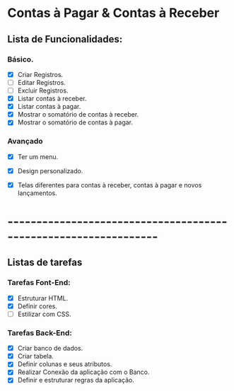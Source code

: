 # Contas à Pagar & Contas à Receber

## Lista de Funcionalidades:

### Básico.
- [X] Criar Registros.
- [ ] Editar Registros.
- [ ] Excluir Registros.
- [X] Listar contas à receber.
- [X] Listar contas à pagar.
- [X] Mostrar o somatório de contas à receber.
- [X] Mostrar o somatório de contas à pagar.

### Avançado
- [X] Ter um menu.
- [X] Design personalizado.
- [X] Telas diferentes para contas à receber, contas à pagar e novos lançamentos.


# ----------------------------------------------------------------

## Listas de tarefas

### Tarefas Font-End:
- [X]  Estruturar HTML.
- [X]  Definir cores.
- [ ]  Estilizar com CSS.

### Tarefas Back-End:
- [X]  Criar banco de dados.
- [X]  Criar tabela.
- [X]  Definir colunas e seus atributos.
- [X]  Realizar Conexão da aplicação com o Banco.
- [X]  Definir e estruturar regras da aplicação.
